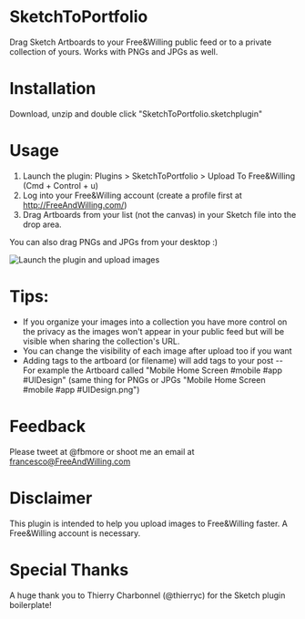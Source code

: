 # SketchToPortfolio
Drag Sketch Artboards to your Free&amp;Willing public feed or to a private collection of yours. Works with PNGs and JPGs as well.

# Installation
Download, unzip and double click "SketchToPortfolio.sketchplugin"

# Usage
1) Launch the plugin: Plugins > SketchToPortfolio > Upload To Free&Willing (Cmd + Control + u)
2) Log into your Free&Willing account (create a profile first at http://FreeAndWilling.com/)
3) Drag Artboards from your list (not the canvas) in your Sketch file into the drop area.

You can also drag PNGs and JPGs from your desktop :)

![Launch the plugin and upload images](https://www.dropbox.com/s/6sjiop29p7ak85n/SketchToPortfolio.gif?dl=1)

# Tips:
- If you organize your images into a collection you have more control on the privacy as the images won't appear in your public feed but will be visible when sharing the collection's URL.
- You can change the visibility of each image after upload too if you want
- Adding tags to the artboard (or filename) will add tags to your post
-- For example the Artboard called "Mobile Home Screen #mobile #app #UIDesign" (same thing for PNGs or JPGs "Mobile Home Screen #mobile #app #UIDesign.png")

# Feedback
Please tweet at @fbmore or shoot me an email at francesco@FreeAndWilling.com

# Disclaimer
This plugin is intended to help you upload images to Free&Willing faster. A Free&Willing account is necessary.

# Special Thanks
A huge thank you to Thierry Charbonnel (@thierryc) for the Sketch plugin boilerplate!

